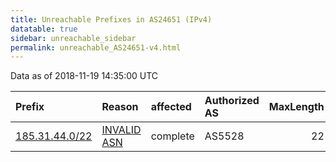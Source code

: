 ```yaml
---
title: Unreachable Prefixes in AS24651 (IPv4)
datatable: true
sidebar: unreachable_sidebar
permalink: unreachable_AS24651-v4.html
---
```


Data as of 2018-11-19 14:35:00 UTC


<div class="datatable-begin"></div>

| Prefix                                                 | Reason                                                                                                | affected   | Authorized AS   |   MaxLength | Anchor                                         |   unreachable /24s |
|:-------------------------------------------------------|:------------------------------------------------------------------------------------------------------|:-----------|:----------------|------------:|:-----------------------------------------------|-------------------:|
| [185.31.44.0/22](https://stat.ripe.net/185.31.44.0/22) | [INVALID ASN](https://rpki-validator.ripe.net/announcement-preview?asn=AS24651&prefix=185.31.44.0/22) | complete   | AS5528          |          22 | [RIPE](unreachable_RIPE_NCC_RPKI_Root-v4.html) |                  4 |

<div class="datatable-end"></div>